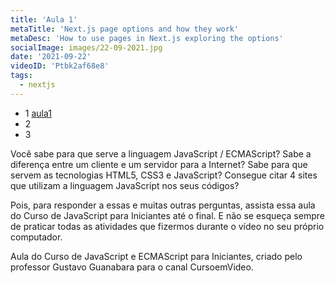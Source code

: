 ```yaml
---
title: 'Aula 1'
metaTitle: 'Next.js page options and how they work'
metaDesc: 'How to use pages in Next.js exploring the options'
socialImage: images/22-09-2021.jpg
date: '2021-09-22'
videoID: 'Ptbk2af68e8'
tags:
  - nextjs
---
```


- 1 [aula1](aula-1)
- 2
- 3

Você sabe para que serve a linguagem JavaScript / ECMAScript? Sabe a diferença entre um cliente e um servidor para a Internet? Sabe para que servem as tecnologias HTML5, CSS3 e JavaScript? Consegue citar 4 sites que utilizam a linguagem JavaScript nos seus códigos? 

Pois, para responder a essas e muitas outras perguntas, assista essa aula do Curso de JavaScript para Iniciantes até o final. E não se esqueça sempre de praticar todas as atividades que fizermos durante o vídeo no seu próprio computador.

Aula do Curso de JavaScript e ECMAScript para Iniciantes, criado pelo professor Gustavo Guanabara para o canal CursoemVideo.